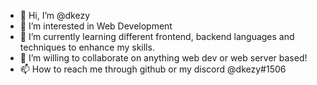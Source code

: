 - 👋 Hi, I’m @dkezy
- 👀 I’m interested in Web Development 
- 🌱 I’m currently learning different frontend, backend languages and techniques to enhance my skills.
- 💞️ I’m willing to collaborate on anything web dev or web server based!
- 📫 How to reach me through github or my discord @dkezy#1506

<!---
dkezy/dkezy is a ✨ special ✨ repository because its `README.md` (this file) appears on your GitHub profile.
You can click the Preview link to take a look at your changes.
--->
